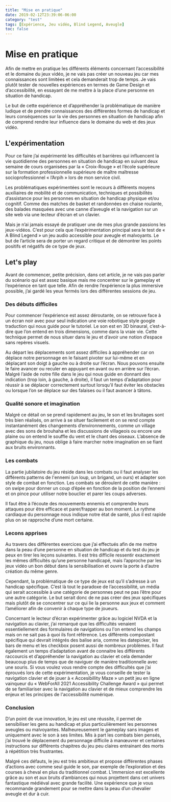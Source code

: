 ```yaml
---
title: "Mise en pratique"
date: 2019-02-12T23:39:06-06:00
category: "test"
tags: [Expérience, Jeu vidéo, Blind Legend, Aveugle]
toc: false
---
```


# Mise en pratique
Afin de mettre en pratique les différents éléments concernant l’accessibilité et le domaine du jeux vidéo, je ne vais pas créer un nouveau jeu car mes connaissances sont limitées et cela demanderait trop de temps. Je vais plutôt tester de nouvelles expériences en termes de Game Design et d’accessibilité, en essayant de me mettre à la place d’une personne en situation de handicap.

 Le but de cette expérience et d’appréhender la problématique de manière ludique et de prendre connaissances des différentes formes de handicap et leurs conséquences sur la vie des personnes en situation de handicap afin de comprend rendre leur influence dans le domaine du web et des jeux vidéo. 

## L'expérimentation
Pour ce faire j’ai expérimenté les difficultés et barrières qui influencent la vie quotidienne des personnes en situation de handicap en suivant deux semaine de cours organisées par la « Croix-Rouge » et l’école supérieure sur la formation professionnelle supérieure de maître maîtresse socioprofessionnel « l’Arpih » lors de mon service civil.

Les problématiques expérimentées sont le recours à différents moyens auxiliaires de mobilité et de communication, techniques et possibilités d’assistance pour les personnes en situation de handicap physique et/ou cognitif.  Comme des matches de basket et randonnées en chaise roulante, des balades masquées avec une canne d’aveugle et la navigation sur un site web via une lecteur d’écran et un clavier. 

Mais je n’ai jamais essayé de pratiquer une de mes plus grande passions les jeux-vidéos. C’est pour cela que l’expérimentation principal sera le test de « A Blind Legend » un jeu audio accessible pour aveugle et malvoyants. Le but de l’article sera de porter un regard critique et de démontrer les points positifs et négatifs de ce type de jeux.


## Let's play
Avant de commencer, petite précision, dans cet article, je ne vais pas parler du scénario qui est assez basique mais me concentrer sur le gameplay et l’expérience en tant que telle. Afin de rendre l’expérience la plus immersive possible, j’ai gardé les yeux fermés lors des différentes sessions de jeu.

### Des débuts difficiles
Pour commencer l’expérience est assez déroutante, on se retrouve face à un écran noir avec pour seul indication une voie robotique style google traduction qui nous guide pour le tutoriel. Le son est en 3D binaural, c’est-à-dire que l’on entend en trois dimensions, comme dans la vraie vie. Cette technique permet de nous situer dans le jeu et d’avoir une notion d’espace sans repères visuels.

Au départ les déplacements sont assez difficiles à appréhender car on déplace notre personnage en le faisant pivoter sur lui-même et en déplaçant son doigt à gauche ou à droite sur l’écran. Nous pouvons ensuite le faire avancer ou reculer en appuyant en avant ou en arrière sur l’écran. Malgré l’aide de notre fille dans le jeu qui nous guide en donnant des indication (trop loin, à gauche, à droite), il faut un temps d’adaptation pour réussir à se déplacer correctement surtout lorsqu’il faut éviter les obstacles ou lorsque l’on se déplace sur des falaises ou il faut avancer à tâtons.


### Qualité sonore et imagination
Malgré ce détail on se prend rapidement au jeu, le son et les bruitages sont très bien réalisés, on arrive à se situer facilement et on se rend compte instantanément des changements d’environnements, comme un village avec des sons de brouhaha et les discussions de villageois ou encore une plaine ou on entend le souffle du vent et le chant des oiseaux. 
L’absence de graphique du jeu, nous oblige à faire marcher notre imagination en se fiant aux bruits environnants.

### Les combats
La partie jubilatoire du jeu réside dans les combats ou il faut analyser les différents patterns de l'ennemi (un loup, un brigand, un ours) et adapter son style de combat en fonction. Les combats se déroulent de cette manière : on swipe pour donner un coup d’épée en fonction de la position de l’ennemi et on pince pour utiliser notre bouclier et parer les coups adverses. 

Il faut être à l’écoute des mouvements ennemis et comprendre leurs attaques pour être efficace et parer/frapper au bon moment. Le rythme cardiaque du personnage nous indique notre état de santé, plus il est rapide plus on se rapproche d’une mort certaine.

### Lecons apprises
Au travers des différentes exercices que j’ai effectués afin de me mettre dans la peau d’une personne en situation de handicap et du test du jeu je peux en tirer les leçons suivantes. Il est très difficile ressentir exactement les mêmes difficultés qu’une personne handicapé, mais l’approche par les jeux vidéo un bon début dans la sensibilisation et ouvre la porte à d’autre création du même genre. 

Cependant, la problématique de ce type de jeux est qu’il s’adresse à un handicap spécifique. C’est là tout le paradoxe de l’accessibilité, un média qui serait accessible à une catégorie de personnes peut ne pas l’être pour une autre catégorie. Le but serait donc de ne pas créer des jeux spécifiques mais plutôt de se concentrer sur ce qui lie la personne aux jeux et comment l’améliorer afin de convenir à chaque type de joueurs.

Concernant le lecteur d’écran expérimenter grâce au logiciel NVDA et la navigation au clavier, j’ai remarqué que les difficultés venaient essentiellement des formulaires de navigations ou l'on entend les champs mais on ne sait pas à quoi ils font référence. Les différents compostant spécifique qui devrait intégrés des balise aria, comme les datepicker, les bars de menu et les checkbox posent aussi de nombreux problèmes. Il faut également un temps d’adaptation avant de connaitre les différents raccourcis et d’appréhender la navigation au clavier et cela demander beaucoup plus de temps que de naviguer de manière traditionnelle avec une souris. Si vous voulez vous rendre compte des difficultés que j’ai éprouvés lors de cette expérimentation, je vous conseille de tester la navigation clavier et de jouer à « Accesibillity Maze » un petit jeu en ligne vainqueur du « WebForAll 2021 Accessibility Challenge Award » qui permet de se familiariser avec la navigation au clavier et de mieux comprendre les enjeux et les principes de l'accessibilité numérique.


### Conclusion
D’un point de vue innovation, le jeu est une réussite, il permet de sensibiliser les gens au handicap et plus particulièrement les personnes aveugles ou malvoyantes. Malheureusement le gameplay sans images et uniquement avec le son à ses limites. Mis à part les combats bien pensés, j’ai trouvé le déplacement du personnage difficile à manœuvrer et certaines instructions sur différents chapitres du jeu peu claires entrainant des morts à répétition très frustrantes.

Malgré ces défauts, le jeu est très ambitieux et propose différentes phases d’actions avec comme seul guide le son, par exemple de l’exploration et des courses à cheval en plus du traditionnel combat. L’immersion est excellente grâce au son et aux bruits d’ambiances qui nous projettent dans cet univers fantastique médiéval avec grande facilité. Une expérience que je vous recommande grandement pour se mettre dans la peau d’un chevalier aveugle et dur à cuir.
